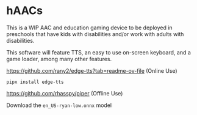 # hAACs
This is a WIP AAC and education gaming device to be deployed in preschools that have kids with disabilities and/or work with adults with disabilities.

This software will feature TTS, an easy to use on-screen keyboard, and a game loader, among many other features.

https://github.com/rany2/edge-tts?tab=readme-ov-file (Online Use)

`pipx install edge-tts`

https://github.com/rhasspy/piper (Offline Use)

Download the `en_US-ryan-low.onnx` model